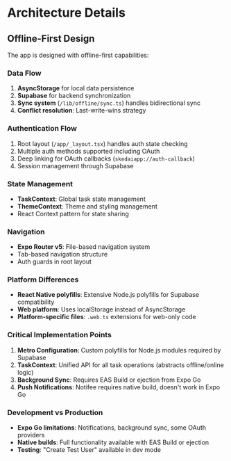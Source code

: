# Architecture Details

## Offline-First Design
The app is designed with offline-first capabilities:

### Data Flow
1. **AsyncStorage** for local data persistence
2. **Supabase** for backend synchronization
3. **Sync system** (`/lib/offline/sync.ts`) handles bidirectional sync
4. **Conflict resolution**: Last-write-wins strategy

### Authentication Flow
1. Root layout (`/app/_layout.tsx`) handles auth state checking
2. Multiple auth methods supported including OAuth
3. Deep linking for OAuth callbacks (`skedaiapp://auth-callback`)
4. Session management through Supabase

### State Management
- **TaskContext**: Global task state management
- **ThemeContext**: Theme and styling management
- React Context pattern for state sharing

### Navigation
- **Expo Router v5**: File-based navigation system
- Tab-based navigation structure
- Auth guards in root layout

### Platform Differences
- **React Native polyfills**: Extensive Node.js polyfills for Supabase compatibility
- **Web platform**: Uses localStorage instead of AsyncStorage
- **Platform-specific files**: `.web.ts` extensions for web-only code

### Critical Implementation Points
1. **Metro Configuration**: Custom polyfills for Node.js modules required by Supabase
2. **TaskContext**: Unified API for all task operations (abstracts offline/online logic)
3. **Background Sync**: Requires EAS Build or ejection from Expo Go
4. **Push Notifications**: Notifee requires native build, doesn't work in Expo Go

### Development vs Production
- **Expo Go limitations**: Notifications, background sync, some OAuth providers
- **Native builds**: Full functionality available with EAS Build or ejection
- **Testing**: "Create Test User" available in dev mode